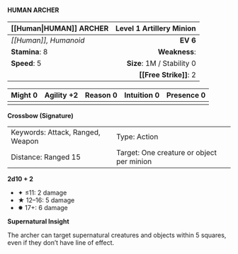 #### HUMAN ARCHER

| [[Human\|HUMAN]] ARCHER | **Level 1 Artillery Minion** |
| :---------------------- | ---------------------------: |
| *[[Human]], Humanoid*   |                     **EV 6** |
| **Stamina**: 8          |                **Weakness**: |
| **Speed**: 5            |   **Size**: 1M / Stability 0 |
|                         |       **[[Free Strike]]**: 2 |

| **Might** 0 | **Agility** +2 | **Reason** 0 | **Intuition** 0 | **Presence** 0 |
| ----------- | -------------- | ------------ | --------------- | -------------- |
|             |                |              |                 |                |

**Crossbow (Signature)**

|                                  |                                           |
| :------------------------------- | :---------------------------------------- |
| Keywords: Attack, Ranged, Weapon | Type: Action                              |
| Distance: Ranged 15              | Target: One creature or object per minion |

**2d10 + 2**

- ✦ ≤11: 2 damage
- ★ 12–16: 5 damage
- ✸ 17+: 6 damage

**Supernatural Insight**

The archer can target supernatural creatures and objects within 5 squares, even if they don’t have line of effect.
